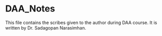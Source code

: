 # DAA_Notes
This file contains the scribes given to the author during DAA course. It is written by Dr. Sadagopan Narasimhan.
